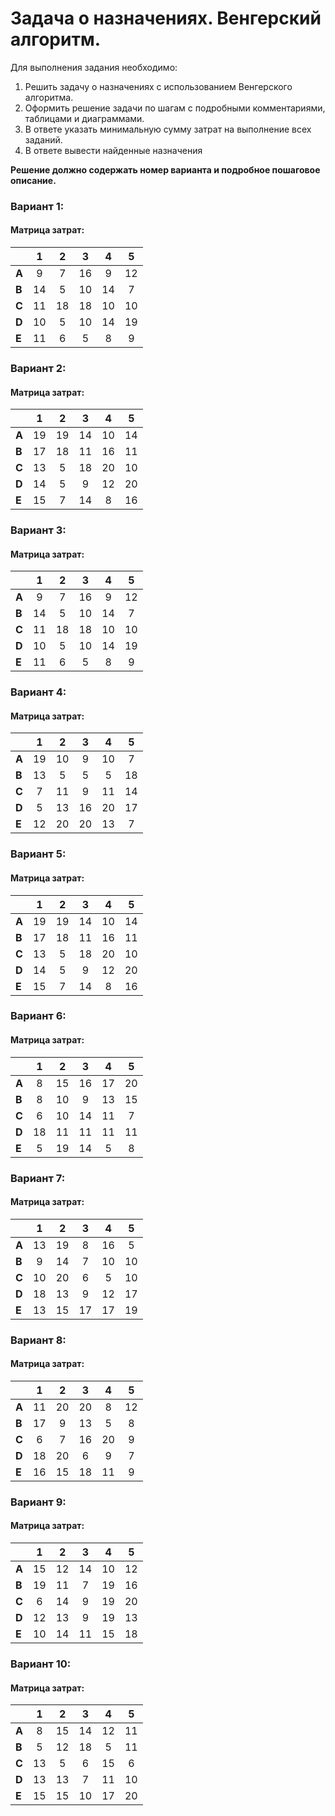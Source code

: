 # Задача о назначениях. Венгерский алгоритм.

Для выполнения задания необходимо: 
1. Решить задачу о назначениях с использованием Венгерского алгоритма.
2. Оформить решение задачи по шагам с подробными комментариями, таблицами и диаграммами.
3. В ответе указать минимальную сумму затрат на выполнение всех заданий.
4. В ответе вывести найденные назначения


**Решение должно содержать номер варианта и подробное пошаговое описание.**


### Вариант 1:
#### Матрица затрат:

|       | **1** | **2** | **3** | **4** | **5** |
|-------|:-----:|:-----:|:-----:|:-----:|:-----:|
| **A** |  9    |   7   |  16   |   9   |  12   |
| **B** |  14   |   5   |  10   |  14   |   7   |
| **C** |  11   |   18  |  18   |  10   |  10   |
| **D** |  10   |   5   |  10   |  14   |  19   |
| **E** |  11   |   6   |  5    |   8   |   9   |

### Вариант 2:
#### Матрица затрат:

|       | **1** | **2** | **3** | **4** | **5** |
|-------|:-----:|:-----:|:-----:|:-----:|:-----:|
| **A** |  19   |  19   |  14   |  10   |  14   |
| **B** |  17   |  18   |  11   |  16   |  11   |
| **C** |  13   |   5   |  18   |  20   |  10   |
| **D** |  14   |   5   |   9   |  12   |  20   |
| **E** |  15   |   7   |  14   |   8   |  16   |

### Вариант 3:
#### Матрица затрат:

|       | **1** | **2** | **3** | **4** | **5** |
|-------|:-----:|:-----:|:-----:|:-----:|:-----:|
| **A** |   9   |   7   |  16   |   9   |  12   |
| **B** |  14   |   5   |  10   |  14   |   7   |
| **C** |  11   |  18   |  18   |  10   |  10   |
| **D** |  10   |   5   |  10   |  14   |  19   |
| **E** |  11   |   6   |   5   |   8   |   9   |

### Вариант 4:
#### Матрица затрат:

|       | **1** | **2** | **3** | **4** | **5** |
|-------|:-----:|:-----:|:-----:|:-----:|:-----:|
| **A** |  19   |  10   |   9   |  10   |   7   |
| **B** |  13   |   5   |   5   |   5   |  18   |
| **C** |   7   |  11   |   9   |  11   |  14   |
| **D** |   5   |  13   |  16   |  20   |  17   |
| **E** |  12   |  20   |  20   |  13   |   7   |


### Вариант 5:
#### Матрица затрат:

|       | **1** | **2** | **3** | **4** | **5** |
|-------|:-----:|:-----:|:-----:|:-----:|:-----:|
| **A** |  19   |  19   |  14   |  10   |  14   |
| **B** |  17   |  18   |  11   |  16   |  11   |
| **C** |  13   |   5   |  18   |  20   |  10   |
| **D** |  14   |   5   |   9   |  12   |  20   |
| **E** |  15   |   7   |  14   |   8   |  16   |

### Вариант 6:
#### Матрица затрат:

|       | **1** | **2** | **3** | **4** | **5** |
|-------|:-----:|:-----:|:-----:|:-----:|:-----:|
| **A** |   8   |  15   |  16   |  17   |  20   |
| **B** |   8   |  10   |   9   |  13   |  15   |
| **C** |   6   |  10   |  14   |  11   |   7   |
| **D** |  18   |  11   |  11   |  11   |  11   |
| **E** |   5   |  19   |  14   |   5   |   8   |

### Вариант 7:
#### Матрица затрат:

|       | **1** | **2** | **3** | **4** | **5** |
|-------|:-----:|:-----:|:-----:|:-----:|:-----:|
| **A** |  13   |  19   |   8   |  16   |   5   |
| **B** |   9   |  14   |   7   |  10   |  10   |
| **C** |  10   |  20   |   6   |   5   |  10   |
| **D** |  18   |  13   |   9   |  12   |  17   |
| **E** |  13   |  15   |  17   |  17   |  19   |

### Вариант 8:
#### Матрица затрат:

|       | **1** | **2** | **3** | **4** | **5** |
|-------|:-----:|:-----:|:-----:|:-----:|:-----:|
| **A** |  11   |  20   |  20   |   8   |  12   |
| **B** |  17   |   9   |  13   |   5   |   8   |
| **C** |   6   |   7   |  16   |  20   |   9   |
| **D** |  18   |  20   |   6   |   9   |   7   |
| **E** |  16   |  15   |  18   |  11   |   9   |

### Вариант 9:
#### Матрица затрат:

|       | **1** | **2** | **3** | **4** | **5** |
|-------|:-----:|:-----:|:-----:|:-----:|:-----:|
| **A** |  15   |  12   |  14   |  10   |  12   |
| **B** |  19   |  11   |   7   |  19   |  16   |
| **C** |   6   |  14   |   9   |  19   |  20   |
| **D** |  12   |  13   |   9   |  19   |  13   |
| **E** |  10   |  14   |  11   |  15   |  18   |

### Вариант 10:
#### Матрица затрат:

|       | **1** | **2** | **3** | **4** | **5** |
|-------|:-----:|:-----:|:-----:|:-----:|:-----:|
| **A** |   8   |  15   |  14   |  12   |  11   |
| **B** |   5   |  12   |  18   |   5   |  11   |
| **C** |  13   |   5   |   6   |  15   |   6   |
| **D** |  13   |  13   |   7   |  11   |  10   |
| **E** |  15   |  15   |  10   |  17   |  20   |
